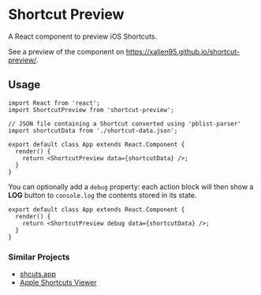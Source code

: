 # Shortcut Preview

A React component to preview iOS Shortcuts.

See a preview of the component on https://xalien95.github.io/shortcut-preview/.

## Usage

```tsx
import React from 'react';
import ShortcutPreview from 'shortcut-preview';

// JSON file containing a Shortcut converted using 'pblist-parser'
import shortcutData from './shortcut-data.json';

export default class App extends React.Component {
  render() {
    return <ShortcutPreview data={shortcutData} />;
  }
}
```

You can optionally add a `debug` property: each action block will then show a **LOG** button to `console.log` the contents stored in its state.

```tsx
export default class App extends React.Component {
  render() {
    return <ShortcutPreview debug data={shortcutData} />;
  }
}
```

### Similar Projects

- [shcuts.app](https://github.com/pNre/shcuts.app)
- [Apple Shortcuts Viewer](https://github.com/BobRazowsky/shortcuts)
